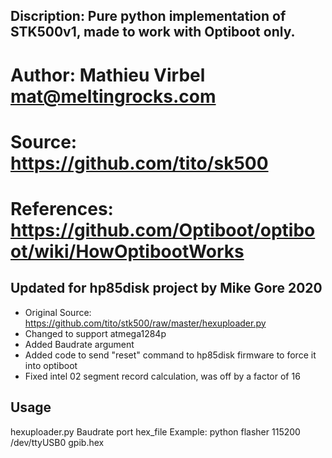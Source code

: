 ## Discription: Pure python implementation of STK500v1, made to work with Optiboot only.
# Author:      Mathieu Virbel <mat@meltingrocks.com>
# Source:      https://github.com/tito/sk500
# References:  https://github.com/Optiboot/optiboot/wiki/HowOptibootWorks

## Updated for hp85disk project by Mike Gore 2020
   * Original Source: https://github.com/tito/stk500/raw/master/hexuploader.py
   * Changed to support atmega1284p
   * Added Baudrate argument
   * Added code to send "reset" command to hp85disk firmware to force it into optiboot
   * Fixed intel 02 segment record calculation, was off by a factor of 16

## Usage
  hexuploader.py Baudrate port hex_file
  Example: python flasher 115200 /dev/ttyUSB0 gpib.hex
